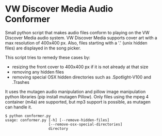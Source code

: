 VW Discover Media Audio Conformer
=================================

Small python script that makes audio files conform to playing on the VW Discover Media audio system.
VW Discover Media supports cover art with a max resolution of 400x400 px.
Also, files starting with a '.' (unix hidden files) are displayed in the song picker.

This script tries to remedy these cases by:
* resizing the front cover to 400x400 px if it is not already at that size
* removing any hidden files
* removing special OSX hidden directories such as .Spotlight-V100 and .Trashes

It uses the mutagen audio manipulation and pillow image manipulation python libraries (pip install mutagen Pillow).
Only files using the mpeg 4 container (m4a) are supported, but mp3 support is possible, as mutagen can handle it.

    $ python conformer.py 
    usage: conformer.py [-h] [--remove-hidden-files]
                        [--remove-osx-special-directories]
                        directory